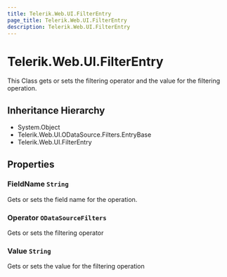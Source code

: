 ```yaml
---
title: Telerik.Web.UI.FilterEntry
page_title: Telerik.Web.UI.FilterEntry
description: Telerik.Web.UI.FilterEntry
---
```


# Telerik.Web.UI.FilterEntry

This Class gets or sets the filtering operator and
            the value for the filtering operation.

## Inheritance Hierarchy

* System.Object
* Telerik.Web.UI.ODataSource.Filters.EntryBase
* Telerik.Web.UI.FilterEntry

## Properties

###  FieldName `String`

Gets or sets the field name for the operation.

###  Operator `ODataSourceFilters`

Gets or sets the filtering operator

###  Value `String`

Gets or sets the value for the filtering operation

